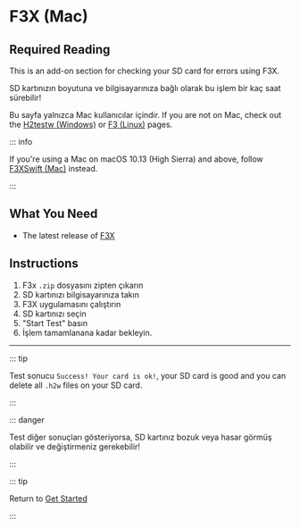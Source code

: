 # F3X (Mac)

## Required Reading

This is an add-on section for checking your SD card for errors using F3X.

SD kartınızın boyutuna ve bilgisayarınıza bağlı olarak bu işlem bir kaç saat sürebilir!

Bu sayfa yalnızca Mac kullanıcılar içindir. If you are not on Mac, check out the [H2testw (Windows)](h2testw-\(windows\)) or [F3 (Linux)](f3-\(linux\)) pages.

::: info

If you're using a Mac on macOS 10.13 (High Sierra) and above, follow [F3XSwift (Mac)](f3xswift-\(mac\)) instead.

:::

## What You Need

- The latest release of [F3X](https://github.com/insidegui/F3X/releases/latest)

## Instructions

1. F3x `.zip` dosyasını zipten çıkarın
2. SD kartınızı bilgisayarınıza takın
3. F3X uygulamasını çalıştırın
4. SD kartınızı seçin
5. "Start Test" basın
6. İşlem tamamlanana kadar bekleyin.

___

::: tip

Test sonucu `Success! Your card is ok!`, your SD card is good and you can delete all `.h2w` files on your SD card.

:::

::: danger

Test diğer sonuçları gösteriyorsa, SD kartınız bozuk veya hasar görmüş olabilir ve değiştirmeniz gerekebilir!

:::

::: tip

Return to [Get Started](get-started)

:::
